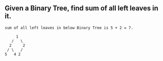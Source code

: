 ## Given a Binary Tree, find sum of all left leaves in it. 

```
sum of all left leaves in below Binary Tree is 5 + 2 = 7.

     1
   /   \
  2     2
 / \   /
5   4 2
```
